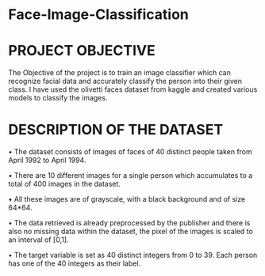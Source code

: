 # Face-Image-Classification

# PROJECT OBJECTIVE
The Objective of the project is to train an image classifier which can recognize facial data and accurately classify the person into their given class. I have used the olivetti faces dataset from kaggle and created various models to classify the images.

# DESCRIPTION OF THE DATASET
• The dataset consists of images of faces of 40 distinct people taken from April 1992 to April 1994.

• There are 10 different images for a single person which accumulates to a total of 400 images in the dataset.

• All these images are of grayscale, with a black background and of size 64*64.

• The data retrieved is already preprocessed by the publisher and there is also no missing data within the dataset, the pixel of the images is scaled to an interval of [0,1].

• The target variable is set as 40 distinct integers from 0 to 39. Each person has one of the 40 integers as their label.
